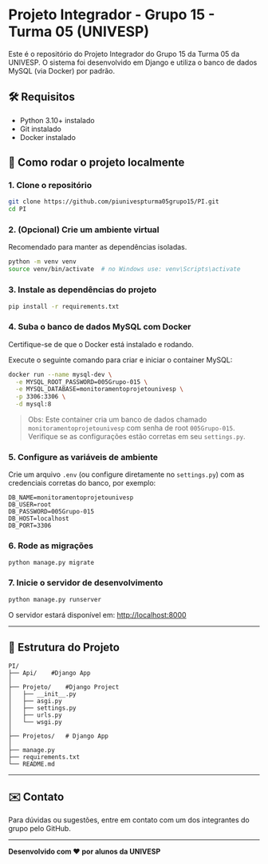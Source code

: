 # Projeto Integrador - Grupo 15 - Turma 05 (UNIVESP)

Este é o repositório do Projeto Integrador do Grupo 15 da Turma 05 da UNIVESP. O sistema foi desenvolvido em Django e utiliza o banco de dados MySQL (via Docker) por padrão.

## 🛠️ Requisitos

- Python 3.10+ instalado  
- Git instalado  
- Docker instalado  

## 🚀 Como rodar o projeto localmente

### 1. Clone o repositório

```bash
git clone https://github.com/piunivespturma05grupo15/PI.git
cd PI
```

### 2. (Opcional) Crie um ambiente virtual

Recomendado para manter as dependências isoladas.

```bash
python -m venv venv
source venv/bin/activate  # no Windows use: venv\Scripts\activate
```

### 3. Instale as dependências do projeto

```bash
pip install -r requirements.txt
```

### 4. Suba o banco de dados MySQL com Docker

Certifique-se de que o Docker está instalado e rodando.

Execute o seguinte comando para criar e iniciar o container MySQL:

```bash
docker run --name mysql-dev \
  -e MYSQL_ROOT_PASSWORD=005Grupo-015 \
  -e MYSQL_DATABASE=monitoramentoprojetounivesp \
  -p 3306:3306 \
  -d mysql:8
```

> Obs: Este container cria um banco de dados chamado `monitoramentoprojetounivesp` com senha de root `005Grupo-015`. Verifique se as configurações estão corretas em seu `settings.py`.

### 5. Configure as variáveis de ambiente

Crie um arquivo `.env` (ou configure diretamente no `settings.py`) com as credenciais corretas do banco, por exemplo:

```env
DB_NAME=monitoramentoprojetounivesp
DB_USER=root
DB_PASSWORD=005Grupo-015
DB_HOST=localhost
DB_PORT=3306
```

### 6. Rode as migrações

```bash
python manage.py migrate
```

### 7. Inicie o servidor de desenvolvimento

```bash
python manage.py runserver
```

O servidor estará disponível em: [http://localhost:8000](http://localhost:8000)

---

## 📁 Estrutura do Projeto

```
PI/
├── Api/	#Django App
│
├── Projeto/	#Django Project
│   ├── __init__.py
│   ├── asgi.py
│   ├── settings.py
│   ├── urls.py
│   └── wsgi.py
│
├── Projetos/	# Django App
│
├── manage.py
├── requirements.txt
└── README.md
```

---

## ✉️ Contato

Para dúvidas ou sugestões, entre em contato com um dos integrantes do grupo pelo GitHub.

---

**Desenvolvido com ❤️ por alunos da UNIVESP**